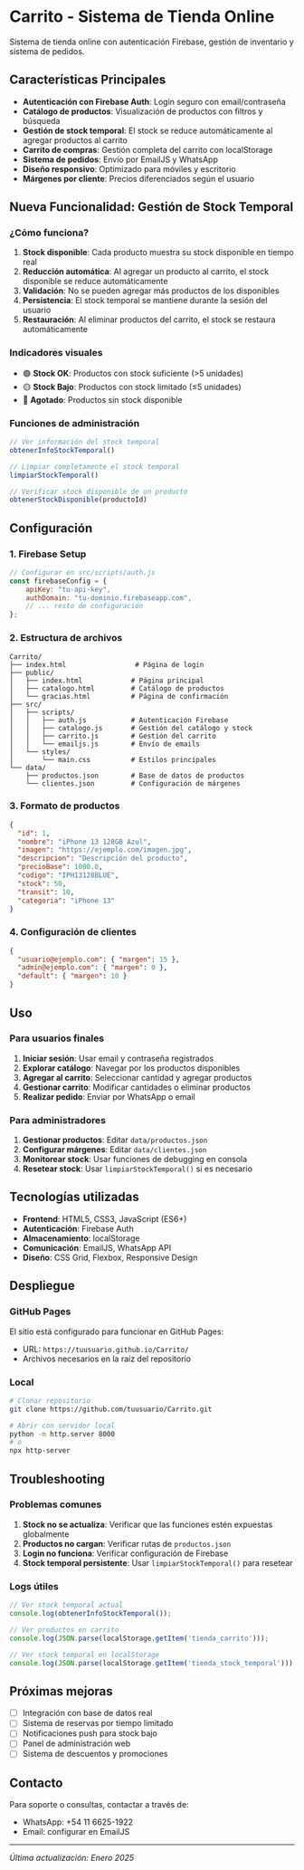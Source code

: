 # Carrito - Sistema de Tienda Online

Sistema de tienda online con autenticación Firebase, gestión de inventario y sistema de pedidos.

## Características Principales

- **Autenticación con Firebase Auth**: Login seguro con email/contraseña
- **Catálogo de productos**: Visualización de productos con filtros y búsqueda
- **Gestión de stock temporal**: El stock se reduce automáticamente al agregar productos al carrito
- **Carrito de compras**: Gestión completa del carrito con localStorage
- **Sistema de pedidos**: Envío por EmailJS y WhatsApp
- **Diseño responsivo**: Optimizado para móviles y escritorio
- **Márgenes por cliente**: Precios diferenciados según el usuario

## Nueva Funcionalidad: Gestión de Stock Temporal

### ¿Cómo funciona?

1. **Stock disponible**: Cada producto muestra su stock disponible en tiempo real
2. **Reducción automática**: Al agregar un producto al carrito, el stock disponible se reduce automáticamente
3. **Validación**: No se pueden agregar más productos de los disponibles
4. **Persistencia**: El stock temporal se mantiene durante la sesión del usuario
5. **Restauración**: Al eliminar productos del carrito, el stock se restaura automáticamente

### Indicadores visuales

- 🟢 **Stock OK**: Productos con stock suficiente (>5 unidades)
- 🟡 **Stock Bajo**: Productos con stock limitado (≤5 unidades)
- 🔴 **Agotado**: Productos sin stock disponible

### Funciones de administración

```javascript
// Ver información del stock temporal
obtenerInfoStockTemporal()

// Limpiar completamente el stock temporal
limpiarStockTemporal()

// Verificar stock disponible de un producto
obtenerStockDisponible(productoId)
```

## Configuración

### 1. Firebase Setup
```javascript
// Configurar en src/scripts/auth.js
const firebaseConfig = {
    apiKey: "tu-api-key",
    authDomain: "tu-dominio.firebaseapp.com",
    // ... resto de configuración
};
```

### 2. Estructura de archivos
```
Carrito/
├── index.html                 # Página de login
├── public/
│   ├── index.html            # Página principal
│   ├── catalogo.html         # Catálogo de productos
│   └── gracias.html          # Página de confirmación
├── src/
│   ├── scripts/
│   │   ├── auth.js           # Autenticación Firebase
│   │   ├── catalogo.js       # Gestión del catálogo y stock
│   │   ├── carrito.js        # Gestión del carrito
│   │   └── emailjs.js        # Envío de emails
│   └── styles/
│       └── main.css          # Estilos principales
└── data/
    ├── productos.json        # Base de datos de productos
    └── clientes.json         # Configuración de márgenes
```

### 3. Formato de productos
```json
{
  "id": 1,
  "nombre": "iPhone 13 128GB Azul",
  "imagen": "https://ejemplo.com/imagen.jpg",
  "descripcion": "Descripción del producto",
  "precioBase": 1000.0,
  "codigo": "IPH13128BLUE",
  "stock": 50,
  "transit": 10,
  "categoria": "iPhone 13"
}
```

### 4. Configuración de clientes
```json
{
  "usuario@ejemplo.com": { "margen": 15 },
  "admin@ejemplo.com": { "margen": 0 },
  "default": { "margen": 10 }
}
```

## Uso

### Para usuarios finales

1. **Iniciar sesión**: Usar email y contraseña registrados
2. **Explorar catálogo**: Navegar por los productos disponibles
3. **Agregar al carrito**: Seleccionar cantidad y agregar productos
4. **Gestionar carrito**: Modificar cantidades o eliminar productos
5. **Realizar pedido**: Enviar por WhatsApp o email

### Para administradores

1. **Gestionar productos**: Editar `data/productos.json`
2. **Configurar márgenes**: Editar `data/clientes.json`
3. **Monitorear stock**: Usar funciones de debugging en consola
4. **Resetear stock**: Usar `limpiarStockTemporal()` si es necesario

## Tecnologías utilizadas

- **Frontend**: HTML5, CSS3, JavaScript (ES6+)
- **Autenticación**: Firebase Auth
- **Almacenamiento**: localStorage
- **Comunicación**: EmailJS, WhatsApp API
- **Diseño**: CSS Grid, Flexbox, Responsive Design

## Despliegue

### GitHub Pages
El sitio está configurado para funcionar en GitHub Pages:
- URL: `https://tuusuario.github.io/Carrito/`
- Archivos necesarios en la raíz del repositorio

### Local
```bash
# Clonar repositorio
git clone https://github.com/tuusuario/Carrito.git

# Abrir con servidor local
python -m http.server 8000
# o
npx http-server
```

## Troubleshooting

### Problemas comunes

1. **Stock no se actualiza**: Verificar que las funciones estén expuestas globalmente
2. **Productos no cargan**: Verificar rutas de `productos.json`
3. **Login no funciona**: Verificar configuración de Firebase
4. **Stock temporal persistente**: Usar `limpiarStockTemporal()` para resetear

### Logs útiles

```javascript
// Ver stock temporal actual
console.log(obtenerInfoStockTemporal());

// Ver productos en carrito
console.log(JSON.parse(localStorage.getItem('tienda_carrito')));

// Ver stock temporal en localStorage
console.log(JSON.parse(localStorage.getItem('tienda_stock_temporal')));
```

## Próximas mejoras

- [ ] Integración con base de datos real
- [ ] Sistema de reservas por tiempo limitado
- [ ] Notificaciones push para stock bajo
- [ ] Panel de administración web
- [ ] Sistema de descuentos y promociones

## Contacto

Para soporte o consultas, contactar a través de:
- WhatsApp: +54 11 6625-1922
- Email: configurar en EmailJS

---

*Última actualización: Enero 2025* 